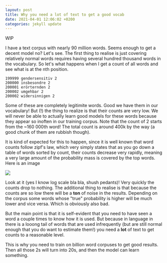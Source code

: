 ```yaml
---
layout: post
title: Why you need a lot of text to get a good vocab
date: 2021-04-01 12:06:02 +0200
categories: jekyll update
---
```


WIP

I have a text corpus with nearly 90 million words. Seems enough to get a decent model no? Let's see. The first thing to realise is just covering relatively normal words requires having several hundred thousand words in the vocabulary. So let's what happens when I get a count of all words and see what is at the nth position.
```
199999 gendersensitiv 2
200000 insbesondre 2
200001 erörternden 2
200002 umgehbar 2
200002 widersinnigen 2
```
Some of these are completely legitimite words. Good we have them in our vocabulary! But (!) the thing to realize is that their counts are very low. We will never be able to actually learn good models for these words because they appear so inoften in our training corpus. Note that the count of 2 starts from the ~160 000th word! The total count is around 400k by the way (a good chunk of them are rubbish though).

It is kind of expected for this to happen, since it is well known that word counts follow zipf's law, which very simply states that as you go down a table of words sorted by count, their counts decrease very rapidly, meaning a very large amount of the probability mass is covered by the top words. Here is an image

<img src="{{site.url}}/images/words.png" style="display: block; margin: auto;" />

Look at it (yes I know log scale bla bla, shush pedants)! Very quickly the counts drop to nothing. The additional thing to realise is that because the counts are so low there will be a **ton** of noise in the results. Depending on the corpus some words whose "true" probability is higher will be much lower and vice versa. Which is obviously also bad.

But the main point is that it is self-evident that you need to have seen a word a couple times to know how it is used. But because in language in there is a looong tail of words that are used infrequently (but are still normal enough that you do want to estimate them!) you need a **lot** of text to get counts to a reasonable level.

This is why you need to train on billion word corpuses to get good results. Then all those 2s will turn into 20s, and then the model can learn something.
